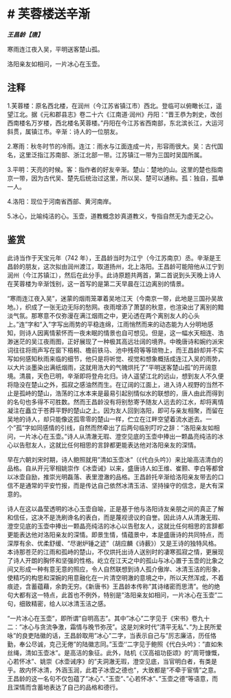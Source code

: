 # # 芙蓉楼送辛渐

***王昌龄【唐】***

寒雨连江夜入吴，平明送客楚山孤。

洛阳亲友如相问，一片冰心在玉壶。

## 注释

1.芙蓉楼：原名西北楼，在润州（今江苏省镇江市）西北。登临可以俯瞰长江，遥望江北。据《元和郡县志》卷二十六《江南道·润州》丹阳：“晋王恭为刺史，改创西南楼名万岁楼，西北楼名芙蓉楼。”丹阳在今江苏省西南部，东北滨长江，大运河斜贯，属镇江市。辛渐：诗人的一位朋友。

2.寒雨：秋冬时节的冷雨。连江：雨水与江面连成一片，形容雨很大。吴：古代国名，这里泛指江苏南部、浙江北部一带。江苏镇江一带为三国时吴国所属。

3.平明：天亮的时候。客：指作者的好友辛渐。楚山：楚地的山。这里的楚也指南京一带，因为古代吴、楚先后统治过这里，所以吴、楚可以通称。孤：独自，孤单一人。

4.洛阳：现位于河南省西部、黄河南岸。

5.冰心，比喻纯洁的心。玉壶，道教概念妙真道教义，专指自然无为虚无之心。

## 鉴赏

此诗当作于天宝元年（742 年），王昌龄当时为江宁（今江苏南京）丞。辛渐是王昌龄的朋友，这次拟由润州渡江，取道扬州，北上洛阳。王昌龄可能陪他从江宁到润州（今江苏镇江），然后在此分手。此诗原题共两首，第二首说到头天晚上诗人在芙蓉楼为辛渐饯别，这一首写的是第二天早晨在江边离别的情景。

“寒雨连江夜入吴”，迷蒙的烟雨笼罩着吴地江天（今南京一带，此地是三国孙吴故地。），织成了一张无边无际的愁网。夜雨增添了萧瑟的秋意，也渲染出了离别的黯淡气氛。那寒意不仅弥漫在满江烟雨之中，更沁透在两个离别友人的心头上。”连”字和”入”字写出雨势的平稳连绵，江雨悄然而来的动态能为人分明地感知，则诗人因离情萦怀而一夜未眠的情景也自可想见。但是，这一幅水天相连、浩渺迷茫的吴江夜雨图，正好展现了一种极其高远壮阔的境界。中晚唐诗和婉约派宋词往往将雨声写在窗下梧桐、檐前铁马、池中残荷等等琐物上，而王昌龄却并不实写如何感知秋雨来临的细节，他只是将听觉、视觉和想象概括成连江入吴的雨势，以大片淡墨染出满纸烟雨，这就用浩大的气魄烘托了”平明送客楚山孤”的开阔意境。清晨，天色已明，辛渐即将登舟北归。诗人遥望江北的远山，想到友人不久便将隐没在楚山之外，孤寂之感油然而生。在辽阔的江面上，进入诗人视野的当然不止是孤峙的楚山，浩荡的江水本来是最易引起别情似水的联想的，唐人由此而得到的名句也多得不可胜数。然而王昌龄没有将别愁寄予随友人远去的江水，却将离情凝注在矗立于苍莽平野的楚山之上。因为友人回到洛阳，即可与亲友相聚，而留在吴地的诗人，却只能像这孤零零的楚山一样，伫立在江畔空望着流水逝去。一个”孤”字如同感情的引线，自然而然牵出了后两句临别叮咛之辞：”洛阳亲友如相问，一片冰心在玉壶。”诗人从清澈无瑕、澄空见底的玉壶中捧出一颗晶亮纯洁的冰心以告慰友人，这就比任何相思的言辞都更能表达他对洛阳亲友的深情。

早在六朝刘宋时期，诗人鲍照就用”清如玉壶冰”（《代白头吟》）来比喻高洁清白的品格。自从开元宰相姚崇作《冰壶诫》以来，盛唐诗人如王维、崔颢、李白等都曾以冰壶自励，推崇光明磊落、表里澄澈的品格。王昌龄托辛渐给洛阳亲友带去的口信不是通常的平安竹报，而是传达自己依然冰清玉洁、坚持操守的信念，是大有深意的。

诗人在这以晶莹透明的冰心玉壶自喻，正是基于他与洛阳诗友亲朋之间的真正了解和信任，这决不是洗刷谗名的表白，而是蔑视谤议的自誉。因此诗人从清澈无瑕、澄空见底的玉壶中捧出一颗晶亮纯洁的冰心以告慰友人，这就比任何相思的言辞都更能表达他对洛阳亲友的深情。即景生情，情蕴景中，本是盛唐诗的共同特点，而深厚有余、优柔舒缓、“尽谢炉锤之迹”（胡应麟《诗薮》）又是王诗的独特风格。本诗那苍茫的江雨和孤峙的楚山，不仅烘托出诗人送别时的凄寒孤寂之情，更展现了诗人开朗的胸怀和坚强的性格。屹立在江天之中的孤山与冰心置于玉壶的比象之间又形成一种有意无意的照应，令人自然联想到诗人孤介傲岸、冰清玉洁的形象，使精巧的构思和深婉的用意融化在一片清空明澈的意境之中，所以天然浑成，不着痕迹，含蓄蕴藉，余韵无穷。《新唐书》王昌龄本传称”其诗绪密而思清”。他的绝句大都有这一特点，此首也不例外，特别是”洛阳亲友如相问，一片冰心在玉壶”二句，细致精密，给人以冰清玉洁之感。

“一片冰心在玉壶”，即所谓”自明高志”。其中”冰心”二字见于《宋书》卷九十二：”冰心与贪流争激，霜情与晚节弥茂”。这是刘宋时代”清平无私”、”为上民所爱咏”的良吏陆徽的话，王昌龄取用”冰心”二字，当表示自己与”厉志廉洁，历任恪勤，奉公尽诚，克己无倦”的陆徽志同。”玉壶‘‘二字见于鲍照《代白头吟》：”直如朱丝绳，清如玉壶冰”。是高洁的象征。此外，陆机《汉高祖功臣颂》的”周苛慷慨，心若怀冰”、姚崇《冰壶诫序》的”夫洞澈无瑕，澄空见底，当官明白者，有类是乎。故内怀冰清，外涵玉润，此君子冰壶之德也”，大致都是”不牵于宦情”之意。王昌龄的这一名句不仅包蕴了”冰心”、”玉壶”、”心若怀冰”、”玉壶之德”等语意，而且深情而含蓄地表达了自己的品格和德行。
